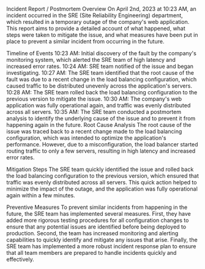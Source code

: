 Incident Report / Postmortem
Overview
On April 2nd, 2023 at 10:23 AM, an incident occurred in the SRE (Site Reliability Engineering) department, which resulted in a temporary outage of the company's web application. This report aims to provide a detailed account of what happened, what steps were taken to mitigate the issue, and what measures have been put in place to prevent a similar incident from occurring in the future.

Timeline of Events
10:23 AM: Initial discovery of the fault by the company's monitoring system, which alerted the SRE team of high latency and increased error rates.
10:24 AM: SRE team notified of the issue and began investigating.
10:27 AM: The SRE team identified that the root cause of the fault was due to a recent change in the load balancing configuration, which caused traffic to be distributed unevenly across the application's servers.
10:28 AM: The SRE team rolled back the load balancing configuration to the previous version to mitigate the issue.
10:30 AM: The company's web application was fully operational again, and traffic was evenly distributed across all servers.
10:35 AM: The SRE team conducted a postmortem analysis to identify the underlying cause of the issue and to prevent it from happening again in the future.
Root Cause Analysis
The root cause of the issue was traced back to a recent change made to the load balancing configuration, which was intended to optimize the application's performance. However, due to a misconfiguration, the load balancer started routing traffic to only a few servers, resulting in high latency and increased error rates.

Mitigation Steps
The SRE team quickly identified the issue and rolled back the load balancing configuration to the previous version, which ensured that traffic was evenly distributed across all servers. This quick action helped to minimize the impact of the outage, and the application was fully operational again within a few minutes.

Preventive Measures
To prevent similar incidents from happening in the future, the SRE team has implemented several measures. First, they have added more rigorous testing procedures for all configuration changes to ensure that any potential issues are identified before being deployed to production. Second, the team has increased monitoring and alerting capabilities to quickly identify and mitigate any issues that arise. Finally, the SRE team has implemented a more robust incident response plan to ensure that all team members are prepared to handle incidents quickly and effectively.



